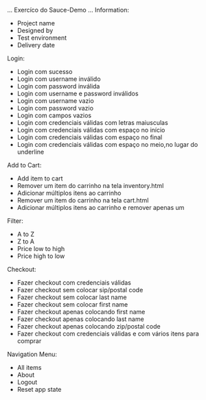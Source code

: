 ... Exercíco do Sauce-Demo ...
Information:
  * Project name
  * Designed by
  * Test environment
  * Delivery date

Login:
  * Login com sucesso
  * Login com username inválido
  * Login com password inválida
  * Login com username e password inválidos
  * Login com username vazio
  * Login com password vazio 
  * Login com campos vazios
  * Login com credenciais válidas com letras maiusculas
  * Login com credenciais válidas com espaço no início
  * Login com credenciais válidas com espaço no final
  * Login com credenciais válidas com espaço no meio,no lugar do underline

Add to Cart:
  * Add item to cart
  * Remover um item do carrinho na tela inventory.html
  * Adicionar múltiplos itens ao carrinho
  * Remover um item do carrinho na tela cart.html
  * Adicionar múltiplos itens ao carrinho e remover apenas um

Filter:
  * A to Z
  * Z to A
  * Price low to high
  * Price high to low

Checkout:
  * Fazer  checkout com credenciais válidas
  * Fazer checkout sem colocar sip/postal code
  * Fazer checkout sem colocar last name
  * Fazer checkout sem colocar first name
  * Fazer checkout apenas colocando first name
  * Fazer checkout apenas colocando last name
  * Fazer checkout apenas colocando zip/postal code
  * Fazer checkout com credenciais válidas e com vários itens para comprar

Navigation Menu:
  * All items
  * About
  * Logout
  * Reset app state
